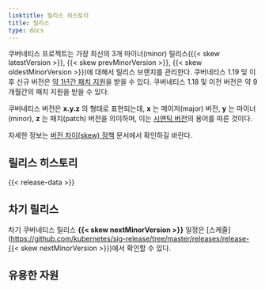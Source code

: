 ```yaml
---
linktitle: 릴리스 히스토리
title: 릴리스
type: docs
---
```



<!-- overview -->

쿠버네티스 프로젝트는 가장 최신의 3개 마이너(minor) 릴리스({{< skew latestVersion >}}, {{< skew prevMinorVersion >}}, {{< skew oldestMinorVersion >}})에 대해서 릴리스 브랜치를 관리한다. 쿠버네티스 1.19 및 이후 신규 버전은 [약 1년간 패치 지원](/releases/patch-releases/#support-period)을 받을 수 있다. 쿠버네티스 1.18 및 이전 버전은 약 9개월간의 패치 지원을 받을 수 있다.

쿠버네티스 버전은 **x.y.z** 의 형태로 표현되는데,
**x** 는 메이저(major) 버전, **y** 는 마이너(minor), **z** 는 패치(patch) 버전을 의미하며, 이는 [시맨틱 버전](https://semver.org/)의 용어를 따른 것이다.

자세한 정보는 [버전 차이(skew) 정책](/releases/version-skew-policy/) 문서에서 확인하길 바란다.

<!-- body -->

## 릴리스 히스토리

{{< release-data >}}

## 차기 릴리스

차기 쿠버네티스 릴리스 **{{< skew nextMinorVersion >}}** 일정은 [스케줄](https://github.com/kubernetes/sig-release/tree/master/releases/release-{{< skew nextMinorVersion >}})에서 확인할 수 있다.

## 유용한 자원
